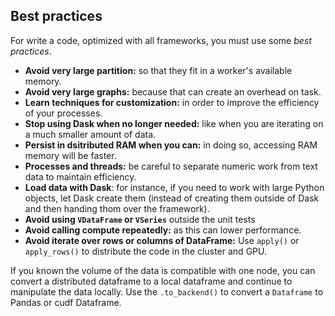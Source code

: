 ## Best practices

For write a code, optimized with all frameworks, you must use some *best practices*.

- **Avoid very large partition:** so that they fit in a worker's available memory.
- **Avoid very large graphs:** because that can create an overhead on task.
- **Learn techniques for customization:** in order to improve the efficiency of your processes.
- **Stop using Dask when no longer needed:** like when you are iterating on a much smaller amount of data.
- **Persist in dsitributed RAM when you can:** in doing so, accessing RAM memory will be faster.
- **Processes and threads:** be careful to separate numeric work from text data to maintain efficiency.
- **Load data with Dask**: for instance, if you need to work with large Python objects, let Dask create them
  (instead of creating them outside of Dask and then handing thom over the framework).
- **Avoid using `VDataFrame` or `VSeries`** outside the unit tests
- **Avoid calling compute repeatedly:** as this can lower performance.
- **Avoid iterate over rows or columns of DataFrame:** Use `apply()` or `apply_rows()` to distribute the code in
the cluster and GPU.


If you known the volume of the data is compatible with one node, you can convert a distributed dataframe to a local
dataframe and continue to manipulate the data locally. Use the `.to_backend()` to convert a `Dataframe` to Pandas or
cudf Dataframe.
